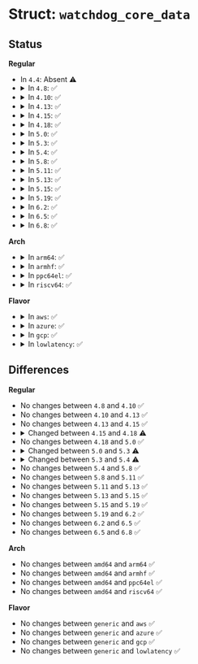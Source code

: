 # Struct: <code>watchdog_core_data</code>

## Status
<b>Regular</b>
<ul>
<li>
In <code>4.4</code>: Absent ⚠️
</li>
<li>
<details>
<summary>In <code>4.8</code>: ✅</summary>

```c
struct watchdog_core_data {
    struct kref kref;
    struct cdev cdev;
    struct watchdog_device *wdd;
    struct mutex lock;
    long unsigned int last_keepalive;
    long unsigned int last_hw_keepalive;
    struct delayed_work work;
    long unsigned int status;
};
```
</details>
</li>
<li>
<details>
<summary>In <code>4.10</code>: ✅</summary>

```c
struct watchdog_core_data {
    struct kref kref;
    struct cdev cdev;
    struct watchdog_device *wdd;
    struct mutex lock;
    long unsigned int last_keepalive;
    long unsigned int last_hw_keepalive;
    struct delayed_work work;
    long unsigned int status;
};
```
</details>
</li>
<li>
<details>
<summary>In <code>4.13</code>: ✅</summary>

```c
struct watchdog_core_data {
    struct kref kref;
    struct cdev cdev;
    struct watchdog_device *wdd;
    struct mutex lock;
    long unsigned int last_keepalive;
    long unsigned int last_hw_keepalive;
    struct delayed_work work;
    long unsigned int status;
};
```
</details>
</li>
<li>
<details>
<summary>In <code>4.15</code>: ✅</summary>

```c
struct watchdog_core_data {
    struct kref kref;
    struct cdev cdev;
    struct watchdog_device *wdd;
    struct mutex lock;
    long unsigned int last_keepalive;
    long unsigned int last_hw_keepalive;
    struct delayed_work work;
    long unsigned int status;
};
```
</details>
</li>
<li>
<details>
<summary>In <code>4.18</code>: ✅</summary>

```c
struct watchdog_core_data {
    struct kref kref;
    struct cdev cdev;
    struct watchdog_device *wdd;
    struct mutex lock;
    ktime_t last_keepalive;
    ktime_t last_hw_keepalive;
    struct hrtimer timer;
    struct kthread_work work;
    long unsigned int status;
};
```
</details>
</li>
<li>
<details>
<summary>In <code>5.0</code>: ✅</summary>

```c
struct watchdog_core_data {
    struct kref kref;
    struct cdev cdev;
    struct watchdog_device *wdd;
    struct mutex lock;
    ktime_t last_keepalive;
    ktime_t last_hw_keepalive;
    struct hrtimer timer;
    struct kthread_work work;
    long unsigned int status;
};
```
</details>
</li>
<li>
<details>
<summary>In <code>5.3</code>: ✅</summary>

```c
struct watchdog_core_data {
    struct kref kref;
    struct cdev cdev;
    struct watchdog_device *wdd;
    struct mutex lock;
    ktime_t last_keepalive;
    ktime_t last_hw_keepalive;
    ktime_t open_deadline;
    struct hrtimer timer;
    struct kthread_work work;
    long unsigned int status;
};
```
</details>
</li>
<li>
<details>
<summary>In <code>5.4</code>: ✅</summary>

```c
struct watchdog_core_data {
    struct device dev;
    struct cdev cdev;
    struct watchdog_device *wdd;
    struct mutex lock;
    ktime_t last_keepalive;
    ktime_t last_hw_keepalive;
    ktime_t open_deadline;
    struct hrtimer timer;
    struct kthread_work work;
    long unsigned int status;
};
```
</details>
</li>
<li>
<details>
<summary>In <code>5.8</code>: ✅</summary>

```c
struct watchdog_core_data {
    struct device dev;
    struct cdev cdev;
    struct watchdog_device *wdd;
    struct mutex lock;
    ktime_t last_keepalive;
    ktime_t last_hw_keepalive;
    ktime_t open_deadline;
    struct hrtimer timer;
    struct kthread_work work;
    long unsigned int status;
};
```
</details>
</li>
<li>
<details>
<summary>In <code>5.11</code>: ✅</summary>

```c
struct watchdog_core_data {
    struct device dev;
    struct cdev cdev;
    struct watchdog_device *wdd;
    struct mutex lock;
    ktime_t last_keepalive;
    ktime_t last_hw_keepalive;
    ktime_t open_deadline;
    struct hrtimer timer;
    struct kthread_work work;
    long unsigned int status;
};
```
</details>
</li>
<li>
<details>
<summary>In <code>5.13</code>: ✅</summary>

```c
struct watchdog_core_data {
    struct device dev;
    struct cdev cdev;
    struct watchdog_device *wdd;
    struct mutex lock;
    ktime_t last_keepalive;
    ktime_t last_hw_keepalive;
    ktime_t open_deadline;
    struct hrtimer timer;
    struct kthread_work work;
    long unsigned int status;
};
```
</details>
</li>
<li>
<details>
<summary>In <code>5.15</code>: ✅</summary>

```c
struct watchdog_core_data {
    struct device dev;
    struct cdev cdev;
    struct watchdog_device *wdd;
    struct mutex lock;
    ktime_t last_keepalive;
    ktime_t last_hw_keepalive;
    ktime_t open_deadline;
    struct hrtimer timer;
    struct kthread_work work;
    long unsigned int status;
};
```
</details>
</li>
<li>
<details>
<summary>In <code>5.19</code>: ✅</summary>

```c
struct watchdog_core_data {
    struct device dev;
    struct cdev cdev;
    struct watchdog_device *wdd;
    struct mutex lock;
    ktime_t last_keepalive;
    ktime_t last_hw_keepalive;
    ktime_t open_deadline;
    struct hrtimer timer;
    struct kthread_work work;
    long unsigned int status;
};
```
</details>
</li>
<li>
<details>
<summary>In <code>6.2</code>: ✅</summary>

```c
struct watchdog_core_data {
    struct device dev;
    struct cdev cdev;
    struct watchdog_device *wdd;
    struct mutex lock;
    ktime_t last_keepalive;
    ktime_t last_hw_keepalive;
    ktime_t open_deadline;
    struct hrtimer timer;
    struct kthread_work work;
    long unsigned int status;
};
```
</details>
</li>
<li>
<details>
<summary>In <code>6.5</code>: ✅</summary>

```c
struct watchdog_core_data {
    struct device dev;
    struct cdev cdev;
    struct watchdog_device *wdd;
    struct mutex lock;
    ktime_t last_keepalive;
    ktime_t last_hw_keepalive;
    ktime_t open_deadline;
    struct hrtimer timer;
    struct kthread_work work;
    long unsigned int status;
};
```
</details>
</li>
<li>
<details>
<summary>In <code>6.8</code>: ✅</summary>

```c
struct watchdog_core_data {
    struct device dev;
    struct cdev cdev;
    struct watchdog_device *wdd;
    struct mutex lock;
    ktime_t last_keepalive;
    ktime_t last_hw_keepalive;
    ktime_t open_deadline;
    struct hrtimer timer;
    struct kthread_work work;
    long unsigned int status;
};
```
</details>
</li>
</ul>
<b>Arch</b>
<ul>
<li>
<details>
<summary>In <code>arm64</code>: ✅</summary>

```c
struct watchdog_core_data {
    struct device dev;
    struct cdev cdev;
    struct watchdog_device *wdd;
    struct mutex lock;
    ktime_t last_keepalive;
    ktime_t last_hw_keepalive;
    ktime_t open_deadline;
    struct hrtimer timer;
    struct kthread_work work;
    long unsigned int status;
};
```
</details>
</li>
<li>
<details>
<summary>In <code>armhf</code>: ✅</summary>

```c
struct watchdog_core_data {
    struct device dev;
    struct cdev cdev;
    struct watchdog_device *wdd;
    struct mutex lock;
    ktime_t last_keepalive;
    ktime_t last_hw_keepalive;
    ktime_t open_deadline;
    struct hrtimer timer;
    struct kthread_work work;
    long unsigned int status;
};
```
</details>
</li>
<li>
<details>
<summary>In <code>ppc64el</code>: ✅</summary>

```c
struct watchdog_core_data {
    struct device dev;
    struct cdev cdev;
    struct watchdog_device *wdd;
    struct mutex lock;
    ktime_t last_keepalive;
    ktime_t last_hw_keepalive;
    ktime_t open_deadline;
    struct hrtimer timer;
    struct kthread_work work;
    long unsigned int status;
};
```
</details>
</li>
<li>
<details>
<summary>In <code>riscv64</code>: ✅</summary>

```c
struct watchdog_core_data {
    struct device dev;
    struct cdev cdev;
    struct watchdog_device *wdd;
    struct mutex lock;
    ktime_t last_keepalive;
    ktime_t last_hw_keepalive;
    ktime_t open_deadline;
    struct hrtimer timer;
    struct kthread_work work;
    long unsigned int status;
};
```
</details>
</li>
</ul>
<b>Flavor</b>
<ul>
<li>
<details>
<summary>In <code>aws</code>: ✅</summary>

```c
struct watchdog_core_data {
    struct device dev;
    struct cdev cdev;
    struct watchdog_device *wdd;
    struct mutex lock;
    ktime_t last_keepalive;
    ktime_t last_hw_keepalive;
    ktime_t open_deadline;
    struct hrtimer timer;
    struct kthread_work work;
    long unsigned int status;
};
```
</details>
</li>
<li>
<details>
<summary>In <code>azure</code>: ✅</summary>

```c
struct watchdog_core_data {
    struct device dev;
    struct cdev cdev;
    struct watchdog_device *wdd;
    struct mutex lock;
    ktime_t last_keepalive;
    ktime_t last_hw_keepalive;
    ktime_t open_deadline;
    struct hrtimer timer;
    struct kthread_work work;
    long unsigned int status;
};
```
</details>
</li>
<li>
<details>
<summary>In <code>gcp</code>: ✅</summary>

```c
struct watchdog_core_data {
    struct device dev;
    struct cdev cdev;
    struct watchdog_device *wdd;
    struct mutex lock;
    ktime_t last_keepalive;
    ktime_t last_hw_keepalive;
    ktime_t open_deadline;
    struct hrtimer timer;
    struct kthread_work work;
    long unsigned int status;
};
```
</details>
</li>
<li>
<details>
<summary>In <code>lowlatency</code>: ✅</summary>

```c
struct watchdog_core_data {
    struct device dev;
    struct cdev cdev;
    struct watchdog_device *wdd;
    struct mutex lock;
    ktime_t last_keepalive;
    ktime_t last_hw_keepalive;
    ktime_t open_deadline;
    struct hrtimer timer;
    struct kthread_work work;
    long unsigned int status;
};
```
</details>
</li>
</ul>

## Differences
<b>Regular</b>
<ul>
<li>
No changes between <code>4.8</code> and <code>4.10</code> ✅
</li>
<li>
No changes between <code>4.10</code> and <code>4.13</code> ✅
</li>
<li>
No changes between <code>4.13</code> and <code>4.15</code> ✅
</li>
<li>
<details>
<summary>Changed between <code>4.15</code> and <code>4.18</code> ⚠️</summary>
<ul>
<li>
<b>Field added. </b>
<code>struct hrtimer timer</code>
</li>
<li>
<b>Field type changed. </b>
<code>long unsigned int last_keepalive</code> ➡️ <code>ktime_t last_keepalive</code>
</li>
<li>
<b>Field type changed. </b>
<code>long unsigned int last_hw_keepalive</code> ➡️ <code>ktime_t last_hw_keepalive</code>
</li>
<li>
<b>Field type changed. </b>
<code>struct delayed_work work</code> ➡️ <code>struct kthread_work work</code>
</li>
</ul>
</details>
</li>
<li>
No changes between <code>4.18</code> and <code>5.0</code> ✅
</li>
<li>
<details>
<summary>Changed between <code>5.0</code> and <code>5.3</code> ⚠️</summary>
<ul>
<li>
<b>Field added. </b>
<code>ktime_t open_deadline</code>
</li>
</ul>
</details>
</li>
<li>
<details>
<summary>Changed between <code>5.3</code> and <code>5.4</code> ⚠️</summary>
<ul>
<li>
<b>Field added. </b>
<code>struct device dev</code>
</li>
<li>
<b>Field removed. </b>
<code>struct kref kref</code>
</li>
</ul>
</details>
</li>
<li>
No changes between <code>5.4</code> and <code>5.8</code> ✅
</li>
<li>
No changes between <code>5.8</code> and <code>5.11</code> ✅
</li>
<li>
No changes between <code>5.11</code> and <code>5.13</code> ✅
</li>
<li>
No changes between <code>5.13</code> and <code>5.15</code> ✅
</li>
<li>
No changes between <code>5.15</code> and <code>5.19</code> ✅
</li>
<li>
No changes between <code>5.19</code> and <code>6.2</code> ✅
</li>
<li>
No changes between <code>6.2</code> and <code>6.5</code> ✅
</li>
<li>
No changes between <code>6.5</code> and <code>6.8</code> ✅
</li>
</ul>
<b>Arch</b>
<ul>
<li>
No changes between <code>amd64</code> and <code>arm64</code> ✅
</li>
<li>
No changes between <code>amd64</code> and <code>armhf</code> ✅
</li>
<li>
No changes between <code>amd64</code> and <code>ppc64el</code> ✅
</li>
<li>
No changes between <code>amd64</code> and <code>riscv64</code> ✅
</li>
</ul>
<b>Flavor</b>
<ul>
<li>
No changes between <code>generic</code> and <code>aws</code> ✅
</li>
<li>
No changes between <code>generic</code> and <code>azure</code> ✅
</li>
<li>
No changes between <code>generic</code> and <code>gcp</code> ✅
</li>
<li>
No changes between <code>generic</code> and <code>lowlatency</code> ✅
</li>
</ul>

